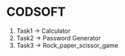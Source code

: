 # CODSOFT
1. Task1 -> Calculator
2. Task2 -> Password Generator
3. Task3 -> Rock_paper_scissor_game
